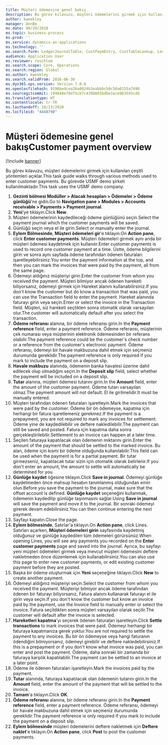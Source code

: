 ```yaml
---
title: Müşteri ödemesine genel bakış
description: Bu görev kılavuzu, müşteri ödemelerini girmek için kullanılan çeşitli yöntemleri açıklar.
author: kweekley
manager: AnnBe
ms.date: 08/29/2018
ms.topic: business-process
ms.prod: ''
ms.service: dynamics-ax-applications
ms.technology: ''
ms.search.form: LedgerJournalTable, CustPaymEntry, CustTableLookup, LedgerJournalTransCustPaym, CustOpenTrans, BankAccountTableLookUp
audience: Application User
ms.reviewer: roschlom
ms.search.scope: Core, Operations
ms.search.region: Global
ms.author: kweekley
ms.search.validFrom: 2016-06-30
ms.dyn365.ops.version: Version 7.0.0
ms.openlocfilehash: 9196bedcea26a0024b3eabbbcb9c58a0155a7490
ms.sourcegitcommit: 199848e78df5cb7c439b001bdbe1ece963593cdb
ms.translationtype: HT
ms.contentlocale: tr-TR
ms.lasthandoff: 10/13/2020
ms.locfileid: "4448798"
---
```

# <a name="customer-payment-overview"></a><span data-ttu-id="09a01-103">Müşteri ödemesine genel bakış</span><span class="sxs-lookup"><span data-stu-id="09a01-103">Customer payment overview</span></span>

[!include [banner](../../includes/banner.md)]

<span data-ttu-id="09a01-104">Bu görev kılavuzu, müşteri ödemelerini girmek için kullanılan çeşitli yöntemleri açıklar.</span><span class="sxs-lookup"><span data-stu-id="09a01-104">This task guide walks through various methods used to enter customer payments.</span></span> <span data-ttu-id="09a01-105">Bu görevde USMF demo şirketi kullanılmaktadır.</span><span class="sxs-lookup"><span data-stu-id="09a01-105">This task uses the USMF demo company.</span></span>

1. <span data-ttu-id="09a01-106">**Gezinti bölmesi Modüller > Alacak hesapları > Ödemeler > Ödeme günlüğü**'ne gidin.</span><span class="sxs-lookup"><span data-stu-id="09a01-106">Go to **Navigation pane > Modules > Accounts receivable > Payments > Payment journal**.</span></span>
2. <span data-ttu-id="09a01-107">**Yeni**'ye tıklayın.</span><span class="sxs-lookup"><span data-stu-id="09a01-107">Click **New**.</span></span>
3. <span data-ttu-id="09a01-108">Müşteri ödemelerinin kaydedileceği ödeme günlüğünü seçin.</span><span class="sxs-lookup"><span data-stu-id="09a01-108">Select the payment journal which the customer payments will be saved.</span></span>
4. <span data-ttu-id="09a01-109">Günlüğü seçin veya el ile girin.</span><span class="sxs-lookup"><span data-stu-id="09a01-109">Select or manually enter the journal.</span></span>
5. <span data-ttu-id="09a01-110">**Eylem Bölmesinde**, **Müşteri ödemeleri gir**'e tıklayın.</span><span class="sxs-lookup"><span data-stu-id="09a01-110">On **Action pane**, click **Enter customer payments**.</span></span> <span data-ttu-id="09a01-111">Müşteri ödemeleri girmek aynı anda bir müşteri ödemesi kaydetmek için kullanılır.</span><span class="sxs-lookup"><span data-stu-id="09a01-111">Enter customer payments is used to record one customer payment at a time.</span></span> <span data-ttu-id="09a01-112">Üstte, ödeme bilgilerini girin ve sonra aynı sayfada ödeme tarafından ödenen faturaları işaretleyebilirsiniz.</span><span class="sxs-lookup"><span data-stu-id="09a01-112">You enter the payment information at the top, and then you can mark the invoices that were paid by the payment, all from the same page.</span></span>  
6. <span data-ttu-id="09a01-113">Ödemeyi aldığınız müşteriyi girin.</span><span class="sxs-lookup"><span data-stu-id="09a01-113">Enter the customer from whom you received the payment.</span></span> <span data-ttu-id="09a01-114">Müşteri bilmiyor ancak ödenen hareketi biliyorsanız, ödemeyi girmek için Hareket alanını kullanabilirsiniz.</span><span class="sxs-lookup"><span data-stu-id="09a01-114">If you don't know the customer but do know a transaction that was paid, you can use the Transaction field to enter the payment.</span></span> <span data-ttu-id="09a01-115">Hareket alanında faturayı girin veya seçin.</span><span class="sxs-lookup"><span data-stu-id="09a01-115">Enter or select the invoice in the Transaction field.</span></span> <span data-ttu-id="09a01-116">Müşteri, siz hareketi seçtikten sonra otomatik olarak varsayılan olur.</span><span class="sxs-lookup"><span data-stu-id="09a01-116">The customer will automatically default after you select the transaction.</span></span>
7. <span data-ttu-id="09a01-117">**Ödeme referansı** alanına, bir ödeme referansı girin.</span><span class="sxs-lookup"><span data-stu-id="09a01-117">In the **Payment reference** field, enter a payment reference.</span></span> <span data-ttu-id="09a01-118">Ödeme referansı, müşterinin çek numarası veya müşterinin elektronik ödemesinden bir referans olabilir.</span><span class="sxs-lookup"><span data-stu-id="09a01-118">The payment reference could be the customer's check number or a reference from the customer's electronic payment.</span></span> <span data-ttu-id="09a01-119">Ödeme referansı, ödemeyi bir havale makbuzuna dahil etmek için seçmeniz durumunda gereklidir.</span><span class="sxs-lookup"><span data-stu-id="09a01-119">The payment reference is only required if you mark to include the payment on a deposit slip.</span></span>  
8. <span data-ttu-id="09a01-120">**Havale makbuzu** alanında, ödemenin banka havalesi üzerine dahil edilecek olup olmadığını seçin.</span><span class="sxs-lookup"><span data-stu-id="09a01-120">In the **Deposit slip** field, select whether the payment will be included on a deposit slip.</span></span> 
9. <span data-ttu-id="09a01-121">**Tutar** alanına, müşteri ödemesi tutarını girin.</span><span class="sxs-lookup"><span data-stu-id="09a01-121">In the **Amount** field, enter the amount of the customer payment.</span></span> <span data-ttu-id="09a01-122">Ödeme tutarı varsayılan olmaz.</span><span class="sxs-lookup"><span data-stu-id="09a01-122">The payment amount will not default.</span></span> <span data-ttu-id="09a01-123">El ile girilmelidir.</span><span class="sxs-lookup"><span data-stu-id="09a01-123">It must be manually entered.</span></span> 
10. <span data-ttu-id="09a01-124">Müşteri tarafından ödenen faturaları işaretleyin.</span><span class="sxs-lookup"><span data-stu-id="09a01-124">Mark the invoices that were paid by the customer.</span></span> <span data-ttu-id="09a01-125">Ödeme bir ön ödemeyse, kapatma için herhangi bir fatura işaretlemeniz gerekmez.</span><span class="sxs-lookup"><span data-stu-id="09a01-125">If the payment is a prepayment, you are not required to mark any invoices for settlement.</span></span> <span data-ttu-id="09a01-126">Ödeme yine de kaydedilebilir ve deftere nakledilebilir.</span><span class="sxs-lookup"><span data-stu-id="09a01-126">The payment can still be saved and posted.</span></span> <span data-ttu-id="09a01-127">Fatura için kapatma daha sonra gerçekleştirilebilir.</span><span class="sxs-lookup"><span data-stu-id="09a01-127">Settlement to an invoice can happen at a later time.</span></span>
11. <span data-ttu-id="09a01-128">Seçilen faturaya kapatılacak olan ödemenin miktarını girin.</span><span class="sxs-lookup"><span data-stu-id="09a01-128">Enter the amount of the payment that should be settled to the marked invoice.</span></span> <span data-ttu-id="09a01-129">Bu alan, ödeme için kısmi bir ödeme olduğunda kullanılabilir.</span><span class="sxs-lookup"><span data-stu-id="09a01-129">This field can be used when the payment is for a partial payment.</span></span> <span data-ttu-id="09a01-130">Bir tutar girmezseniz, kapatılacak tutar sizin için otomatik olarak belirlenir.</span><span class="sxs-lookup"><span data-stu-id="09a01-130">If you don't enter an amount, the amount to settle will automatically be determined for you.</span></span>
12. <span data-ttu-id="09a01-131">**Günlüğe kaydet** öğesine tıklayın.</span><span class="sxs-lookup"><span data-stu-id="09a01-131">Click **Save in journal**.</span></span> <span data-ttu-id="09a01-132">Ödemeyi günlüğe kaydetmeden önce mahsup hesabın tanımlanmış olduğundan emin olun.</span><span class="sxs-lookup"><span data-stu-id="09a01-132">Before you save the payment to the journal, make sure that the offset account is defined.</span></span> <span data-ttu-id="09a01-133">**Günlüğe kaydet** seçeneğini kullanmak, ödemenin kaydedilip günlüğe taşınmasını sağlar.</span><span class="sxs-lookup"><span data-stu-id="09a01-133">Using **Save in journal** will save the payment and move it to the journal.</span></span> <span data-ttu-id="09a01-134">Bir sonraki ödemeyi girerek devam edebilirsiniz.</span><span class="sxs-lookup"><span data-stu-id="09a01-134">You can then continue entering the next payment.</span></span>
13. <span data-ttu-id="09a01-135">Sayfayı kapatın.</span><span class="sxs-lookup"><span data-stu-id="09a01-135">Close the page.</span></span>
14. <span data-ttu-id="09a01-136">**Eylem bölmesinde**, Satırlar'a tıklayın.</span><span class="sxs-lookup"><span data-stu-id="09a01-136">On **Action pane**, click Lines.</span></span> <span data-ttu-id="09a01-137">Satırları açarken, **Müşteri ödemeleri girin** sayfasında kaydetmiş olduğunuz ve günlüğe kaydedilen tüm ödemeleri görürsünüz.</span><span class="sxs-lookup"><span data-stu-id="09a01-137">When opening Lines, you will see any payments you recorded on the **Enter customer payments** page and saved into the journal.</span></span> <span data-ttu-id="09a01-138">Ayrıca, bu sayfayı yeni müşteri ödemeleri girmek veya mevcut müşteri ödemesini deftere nakletmeden önce düzenlemek için kullanabilirsiniz.</span><span class="sxs-lookup"><span data-stu-id="09a01-138">You can also use this page to enter new customer payments, or edit existing customer payment before they are posted.</span></span>
15. <span data-ttu-id="09a01-139">Başka bir ödeme oluşturmak için **Yeni** seçeneğine tıklayın.</span><span class="sxs-lookup"><span data-stu-id="09a01-139">Click **New** to create another payment.</span></span> 
16. <span data-ttu-id="09a01-140">Ödemeyi aldığınız müşteriyi seçin.</span><span class="sxs-lookup"><span data-stu-id="09a01-140">Select the customer from whom you received the payment.</span></span> <span data-ttu-id="09a01-141">Müşteriyi bilmiyor ancak ödeme tarafından ödenen bir faturayı biliyorsanız, Fatura alanını kullanarak faturayı el ile girin veya seçin.</span><span class="sxs-lookup"><span data-stu-id="09a01-141">If you don't know the customer but know an invoice paid by the payment, use the Invoice field to manually enter or select the invoice.</span></span> <span data-ttu-id="09a01-142">Fatura seçildikten sonra müşteri varsayılan olarak seçilir.</span><span class="sxs-lookup"><span data-stu-id="09a01-142">The customer will default after the invoice is selected.</span></span>  
17. <span data-ttu-id="09a01-143">**Hareketleri kapatma**'yı seçerek ödenen faturaları işaretleyin.</span><span class="sxs-lookup"><span data-stu-id="09a01-143">Click **Settle transactions** to mark invoices that were paid.</span></span> <span data-ttu-id="09a01-144">Ödemeyi herhangi bir faturaya kapatmanıza gerek yoktur.</span><span class="sxs-lookup"><span data-stu-id="09a01-144">You are not required to settle the payment to any invoices.</span></span> <span data-ttu-id="09a01-145">Bu bir ön ödemeyse veya hangi faturanın ödendiğini bilmiyorsanız, ödemeyi girebilir ve deftere nakledebilirsiniz.</span><span class="sxs-lookup"><span data-stu-id="09a01-145">If this is a prepayment or if you don't know what invoice was paid, you can enter and post the payment.</span></span> <span data-ttu-id="09a01-146">Ödeme, daha sonraki bir zamanda bir faturaya karşılık kapatılabilir.</span><span class="sxs-lookup"><span data-stu-id="09a01-146">The payment can be settled to an invoice at a later point.</span></span>  
18. <span data-ttu-id="09a01-147">Ödeme ile ödenen faturaları işaretleyin.</span><span class="sxs-lookup"><span data-stu-id="09a01-147">Mark the invoices paid by the payment.</span></span> 
19. <span data-ttu-id="09a01-148">**Tutar** alanında, faturaya kapatılacak olan ödemenin tutarını girin.</span><span class="sxs-lookup"><span data-stu-id="09a01-148">In the **Amount** field, enter the amount of the payment that will be settled to the invoice.</span></span>
20. <span data-ttu-id="09a01-149">**Tamam**'a tıklayın.</span><span class="sxs-lookup"><span data-stu-id="09a01-149">Click **OK**.</span></span>
21. <span data-ttu-id="09a01-150">**Ödeme referansı** alanına, bir ödeme referansı girin.</span><span class="sxs-lookup"><span data-stu-id="09a01-150">In the **Payment reference** field, enter a payment reference.</span></span> <span data-ttu-id="09a01-151">Ödeme referansı, ödemeyi bir havale makbuzuna dahil etmek için seçmeniz durumunda gereklidir.</span><span class="sxs-lookup"><span data-stu-id="09a01-151">The payment reference is only required if you mark to include the payment on a deposit slip.</span></span>  
22. <span data-ttu-id="09a01-152">**Eylem bölmesinde** müşteri ödemelerini deftere nakletmek için **Deftere naklet**'e tıklayın.</span><span class="sxs-lookup"><span data-stu-id="09a01-152">On **Action pane**, click **Post** to post the customer payments.</span></span> 


